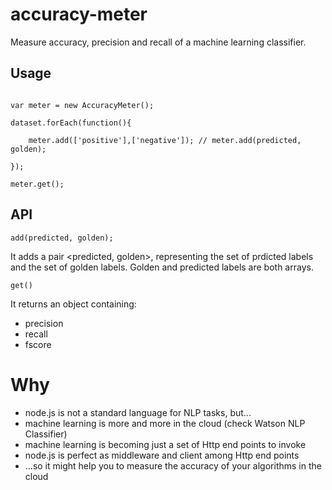 # accuracy-meter


Measure accuracy, precision and recall of a machine learning classifier.

## Usage

```

var meter = new AccuracyMeter();

dataset.forEach(function(){

	meter.add(['positive'],['negative']); // meter.add(predicted, golden);

});

meter.get();

```

## API

`add(predicted, golden);`

It adds a pair <predicted, golden>, representing the set of prdicted labels and the set of golden labels. Golden and predicted labels are both arrays.

`get()`

It returns an object containing:
* precision
* recall
* fscore

# Why

* node.js is not a standard language for NLP tasks, but...
* machine learning is more and more in the cloud (check Watson NLP Classifier)
* machine learning is becoming just a set of Http end points to invoke
* node.js is perfect as middleware and client among Http end points
* ...so it might help you to measure the accuracy of your algorithms in the cloud

